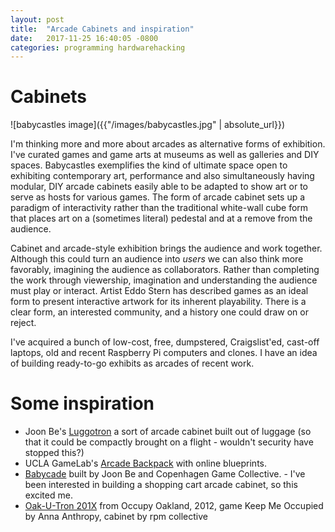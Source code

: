 ```yaml
---
layout: post
title:  "Arcade Cabinets and inspiration"
date:   2017-11-25 16:40:05 -0800
categories: programming hardwarehacking
---
```


# Cabinets

![babycastles image]({{"/images/babycastles.jpg" | absolute_url}})

I'm thinking more and more about arcades as alternative forms of exhibition. I've curated games and game arts at museums as well as galleries and DIY spaces. Babycastles exemplifies the kind of ultimate space open to exhibiting contemporary art, performance and also simultaneously having modular, DIY arcade cabinets easily able to be adapted to show art or to serve as hosts for various games. The form of arcade cabinet sets up a paradigm of interactivity rather than the traditional white-wall cube form that places art on a (sometimes literal) pedestal and at a remove from the audience.

Cabinet and arcade-style exhibition brings the audience and work together. Although this could turn an audience into *users* we can also think more favorably, imagining the audience as collaborators. Rather than completing the work through viewership, imagination and understanding the audience must play or interact. Artist Eddo Stern has described games as an ideal form to present interactive artwork for its inherent playability. There is a clear form, an interested community, and a history one could draw on or reject.

I've acquired a bunch of low-cost, free, dumpstered, Craigslist'ed, cast-off laptops, old and recent Raspberry Pi computers and clones. I have an idea of building ready-to-go exhibits as arcades of recent work.

# Some inspiration

* Joon Be's [Luggotron](http://joon.be/portfolio/luggatron/) a sort of arcade cabinet built out of luggage (so that it could be compactly brought on a flight - wouldn't security have stopped this?)
* UCLA GameLab's [Arcade Backpack](http://games.ucla.edu/resource/ucla-game-lab-arcade-backpack-blueprints/) with online blueprints.
* [Babycade](http://joon.be/portfolio/babycade/) built by Joon Be and Copenhagen Game Collective. - I've been interested in building a shopping cart arcade cabinet, so this excited me.
* [Oak-U-Tron 201X](http://rpmcollective.com/2012/01/28/oak-u-tron-201x-its-alive/) from Occupy Oakland, 2012, game Keep Me Occupied by Anna Anthropy, cabinet by rpm collective
